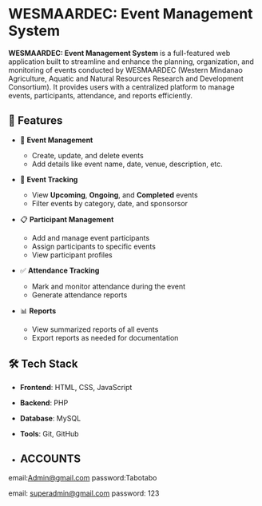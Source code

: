 # WESMAARDEC: Event Management System

**WESMAARDEC: Event Management System** is a full-featured web application built to streamline and enhance the planning, organization, and monitoring of events conducted by WESMAARDEC (Western Mindanao Agriculture, Aquatic and Natural Resources Research and Development Consortium). It provides users with a centralized platform to manage events, participants, attendance, and reports efficiently.

## 📌 Features

- 🔧 **Event Management**
  - Create, update, and delete events
  - Add details like event name, date, venue, description, etc.

- 📆 **Event Tracking**
  - View **Upcoming**, **Ongoing**, and **Completed** events
  - Filter events by category, date, and sponsorsor

- 📋 **Participant Management**
  - Add and manage event participants
  - Assign participants to specific events
  - View participant profiles

- ✅ **Attendance Tracking**
  - Mark and monitor attendance during the event
  - Generate attendance reports

- 📊 **Reports**
  - View summarized reports of all events
  - Export reports as needed for documentation

## 🛠️ Tech Stack

- **Frontend**: HTML, CSS, JavaScript
- **Backend**: PHP 
- **Database**: MySQL 
- **Tools**: Git, GitHub

- ## ACCOUNTS

email:Admin@gmail.com
password:Tabotabo

email: superadmin@gmail.com
password: 123
